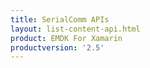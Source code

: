```yaml
---
title: SerialComm APIs
layout: list-content-api.html
product: EMDK For Xamarin
productversion: '2.5'
---
```


















